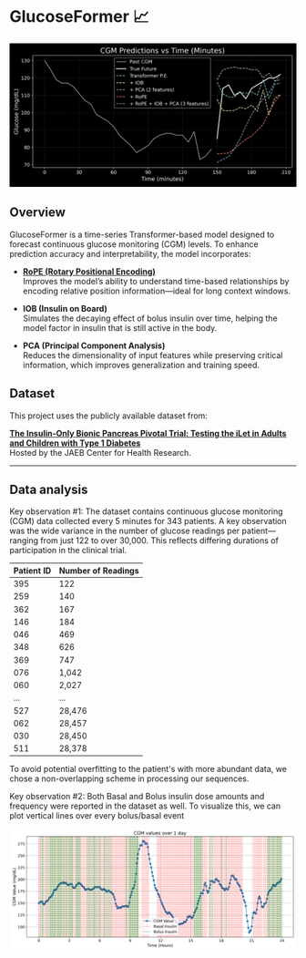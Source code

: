 # GlucoseFormer 📈


![Model Forecast Comparison](sample_27_forecast_dark.png)

## Overview

GlucoseFormer is a time-series Transformer-based model designed to forecast continuous glucose monitoring (CGM) levels. To enhance prediction accuracy and interpretability, the model incorporates:

- **[RoPE (Rotary Positional Encoding)](https://arxiv.org/abs/2104.09864)**  
  Improves the model’s ability to understand time-based relationships by encoding relative position information—ideal for long context windows.

- **IOB (Insulin on Board)**  
  Simulates the decaying effect of bolus insulin over time, helping the model factor in insulin that is still active in the body.

- **PCA (Principal Component Analysis)**  
  Reduces the dimensionality of input features while preserving critical information, which improves generalization and training speed.

## Dataset

This project uses the publicly available dataset from:

**[The Insulin-Only Bionic Pancreas Pivotal Trial: Testing the iLet in Adults and Children with Type 1 Diabetes](https://public.jaeb.org/datasets/diabetes)**  
Hosted by the JAEB Center for Health Research.

---

## Data analysis

Key observation #1: The dataset contains continuous glucose monitoring (CGM) data collected every 5 minutes for 343 patients. A key observation was the wide variance in the number of glucose readings per patient—ranging from just 122 to over 30,000. This reflects differing durations of participation in the clinical trial.

| Patient ID | Number of Readings |
| ---------- | ------------------ |
| 395        | 122                |
| 259        | 140                |
| 362        | 167                |
| 146        | 184                |
| 046        | 469                |
| 348        | 626                |
| 369        | 747                |
| 076        | 1,042              |
| 060        | 2,027              |
| ...        | ...                |
| 527        | 28,476             |
| 062        | 28,457             |
| 030        | 28,450             |
| 511        | 28,378             |

To avoid potential overfitting to the patient's with more abundant data, we chose a non-overlapping scheme in processing our sequences.

Key observation #2: Both Basal and Bolus insulin dose amounts and frequency were reported in the dataset as well. To visualize this, we can plot vertical lines over every bolus/basal event

![CGM data](cgm_patient_81_day_plot.png)


